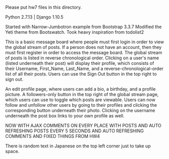 Please put hw7 files in this directory.

Python 2.7.13 | Django 1.10.5

Started with Narrow-Jumbotron example from Bootstrap 3.3.7
Modified the Yeti theme from Bootswatch.
Took heavy inspiration from todolist2

This is a basic message board where people must first login in order to view the global stream of posts.  If a person does not have an account, then they must first register in order to access the message board.  The global stream of posts is listed in reverse chronological order.  Clicking on a user's name (listed underneath their post) will display their profile, which consists of their Username, First_Name, Last_Name, and a reverse-chronological-order list of all their posts.  Users can use the Sign Out button in the top right to sign out.

An edit profile page, where users can add a bio, a birthday, and a profile picture.
A followers-only button in the top right of the global stream page, which users can use to toggle which posts are viewable.
Users can now follow and unfollow other users by going to their profiles and clicking the corresponding button underneath their photo.
Clicking on the username underneath the post box links to your own profile as well.

NOW WITH AJAX COMMENTS ON EVERY PLACE WITH POSTS
AND AUTO REFRESHING POSTS EVERY 5 SECONDS
AND AUTO REFRESHING COMMENTS
AND FIXED THINGS FROM HW4

There is random text in Japanese on the top left corner just to take up space.
